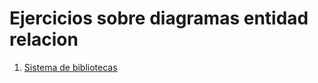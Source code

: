 # Ejercicios sobre diagramas entidad relacion

1. [Sistema de bibliotecas](https://github.com/Bases-de-datos-empresariales-EIA/ejercicios-diagrama-er/blob/main/biblioteca.md)